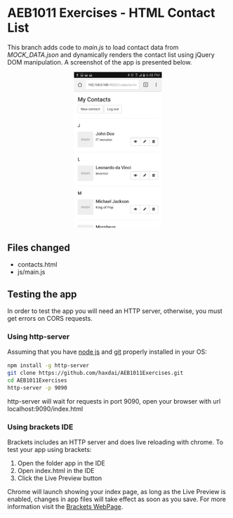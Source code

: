 # AEB1011 Exercises - HTML Contact List
This branch adds code to _main.js_ to load contact data from _MOCK_DATA.json_ and dynamically renders the contact list using jQuery DOM manipulation. A screenshot of the app is presented below.

<p align="center">
    <img src="https://github.com/haxdai/AEB1011Exercises/raw/master/assets/contactlistview.png" width="200px"/>
</p>

## Files changed

* contacts.html
* js/main.js

## Testing the app
In order to test the app you will need an HTTP server, otherwise, you must get errors on CORS requests.

### Using http-server
Assuming that you have [node js](https://nodejs.org/en/) and [git](https://git-scm.com/) properly installed in your OS:

````bash
npm install -g http-server
git clone https://github.com/haxdai/AEB1011Exercises.git
cd AEB1011Exercises
http-server -p 9090
````

http-server will wait for requests in port 9090, open your browser with url localhost:9090/index.html

### Using brackets IDE
Brackets includes an HTTP server and does live reloading with chrome. To test your app using brackets:

1. Open the folder app in the IDE
2. Open index.html in the IDE
3. Click the Live Preview button

Chrome will launch showing your index page, as long as the Live Preview is enabled, changes in app files will take effect as soon as you save. For more information visit the [Brackets WebPage](http://brackets.io/).